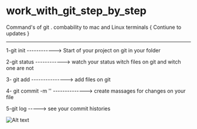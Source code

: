 # work_with_git_step_by_step
Command's of git . combability to mac and Linux terminals 
{ Contiune to updates }

_____________________________

1-git init  ------------> Start of your project on git in your folder 
                            
2-git status  ------------> watch your status witch files on git and witch one are not 

3- git add      --------------->  add files on git

4- git commit -m '' --------------> create massages for changes on your file

5-git log     -----> see your commit histories 


![Alt text](https://images.app.goo.gl/oXc27HSKnVfr7Hmy9)
